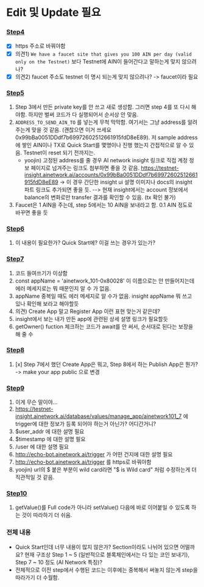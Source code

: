 # Edit 및 Update 필요

### [Step4](https://docs.ainetwork.ai/ain-blockchain/developer-guide/getting-started#step-4.-get-ain-for-free)

- [x] https 주소로 바꿔야함
- [x] 의견1) `We have a faucet site that gives you 100 AIN per day (valid only on the Testnet)` 보다 Testnet에 AIN이 들어간다고 말하는게 맞지 않으려나?
- [x] 의견2) faucet 주소도 testnet 이 명시 되는게 맞지 않으려나? -> faucet이라 필요 

### [Step5](https://docs.ainetwork.ai/ain-blockchain/developer-guide/getting-started#step-5.-transfer-ain)

1. Step 3에서 만든 private key를 안 쓰고 새로 생성함. 그러면 step 4를 또 다시 해야함. 하지만 벌써 코드가 다 실행되어서 순서상 안 맞음.
2. `ADDRESS_TO_SEND_AIN_TO` 를 넣는게 무척 막막함. 여기서는 그냥 address를 알려주는게 맞을 것 같음. (괜찮으면 이거 쓰세요 0x99bBa0051DDdf7b69972602512661915fdD8eE89). 저 sample address에 쌓인 AIN이나 TX로 Quick Start를 몇명이나 진행 했는지 간접적으로 알 수 있음. Testnet이 reset 되기 전까지는.
    - yoojin) 고정된 address를 줄 경우 AI network insight 링크로 직접 계정 정보 페이지로 넘겨주는 링크도 첨부하면 좋을 것 같음.
      https://testnet-insight.ainetwork.ai/accounts/0x99bBa0051DDdf7b69972602512661915fdD8eE89
      -> 이 경우 간단한 insight ui 설명 이미지나 docs의 insight 파트 링크도 추가되면 좋을 듯.
      --> 현재 insight에서는 account 정보에서 balance의 변화로만 transfer 결과를 확인할 수 있음. (tx 확인 불가)
3. Faucet은 1 AIN을 주는데, step 5에서는 10 AIN을 보내라고 함. 0.1 AIN 정도로 바꾸면 좋을 듯

### [Step6](https://docs.ainetwork.ai/ain-blockchain/developer-guide/getting-started#step-6.-optional-setting-the-nonce-of-your-transaction)

1. 이 내용이 필요한가? Quick Start에? 이걸 쓰는 경우가 있는가?

### [Step7](https://docs.ainetwork.ai/ain-blockchain/developer-guide/getting-started#step-7.-create-your-own-app)

1. 코드 들여쓰기가 이상함
2. const appName = 'ainetwork_101-0x80028' 이 이름으로는 안 만들어지는데 에러 메세지로는 뭐 때문인지 알 수 가 없음.
3. appName 중복일 때도 에러 메세지로 알 수가 없음. insight appName 뭐 쓰고 있나 확인해 보라고 해야할듯
4. 의견) Create App 말고 Register App 이런 표현 맞는거 같은데?
5. insight에서 보는 내가 만든 app에 관련된 상세 설명 링크가 필요할듯
6. getOwner() fuction 체크하는 코드가 await를 안 써서, 순서대로 된다는 보장을 해 줄 수 

### [Step8](https://docs.ainetwork.ai/ain-blockchain/developer-guide/getting-started#step-8.-publish-your-own-app)

1. [x] Step 7에서 했던 Create App은 뭐고, Step 8에서 하는 Publish App은 뭔가? -> make your app public 으로 변경

### [Step9](https://docs.ainetwork.ai/ain-blockchain/developer-guide/getting-started#step-9.-set-an-event-listener)

1. 이게 무슨 말이야...
2. https://testnet-insight.ainetwork.ai/database/values/manage_app/ainetwork101_7 에 trigger에 대한 정보가 등록 되어야 하는거 아닌가? 어디간거니?
3. $user_addr 에 대한 설명 필요
4. $timestamp 에 대한 설명 필요
5. /user 에 대한 설명 필요
6. http://echo-bot.ainetwork.ai/trigger 가 어떤 건지에 대한 설명 필요
7. http://echo-bot.ainetwork.ai/trigger 를 https로 바꿔야함
8. yoojin) url의 $ 붙은 부분이 wild card라면 "$ is Wild card" 처럼 수정하는게 더 직관적일 것 같음.

### [Step10](https://docs.ainetwork.ai/ain-blockchain/developer-guide/getting-started#step-10.-set-values)

1. getValue()를 Full code가 아니라 setValue() 다음에 바로 이어붙일 수 있도록  하는 것이 따라하기 더 쉬움.

### 전체 내용

- Quick Start인데 너무 내용이 많지 않은가? Section이라도 나뉘어 있으면 어떨까요? 현재 구조상 Step 1 ~ 5 (일반적으로 블록체인에서는 다 있는 코인 보내기), Step 7 ~ 10 정도 (AI Network 특징)?
- 전체적으로 이전 step에서 수행된 코드는 이후에는 중복해서 써놓지 않는게 step을 따라가기 더 수월함.
